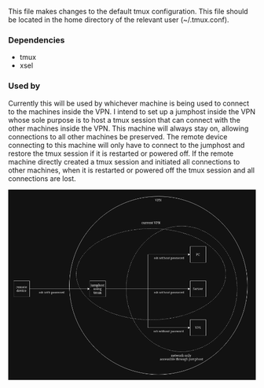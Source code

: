 This file makes changes to the default tmux configuration. This file should be located in the home directory of the relevant user (~/.tmux.conf).

### Dependencies
- tmux
- xsel

### Used by
Currently this will be used by whichever machine is being used to connect to the machines inside the VPN.
I intend to set up a jumphost inside the VPN whose sole purpose is to host a tmux session that can connect with the other machines inside the VPN. This machine will always stay on, allowing connections to all other machines be preserved. The remote device connecting to this machine will only have to connect to the jumphost and restore the tmux session if it is restarted or powered off. If the remote machine directly created a tmux session and initiated all connections to other machines, when it is restarted or powered off the tmux session and all connections are lost.

<img src="tmux.png">
